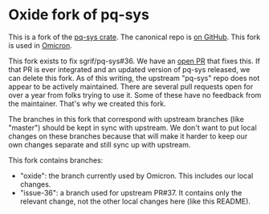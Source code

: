 # Oxide fork of pq-sys

This is a fork of the [pq-sys crate](https://crates.io/pq-sys).  The canonical
repo is [on GitHub](https://github.com/sgrif/pq-sys).  This fork is used in
[Omicron](https://github.com/oxidecomputer/omicron).

This fork exists to fix sgrif/pq-sys#36.  We have an [open
PR](https://github.com/sgrif/pq-sys/pull/37) that fixes this.  If that PR is
ever integrated and an updated version of pq-sys released, we can delete this
fork.  As of this writing, the upstream "pq-sys" repo does not appear to be
actively maintained.  There are several pull requests open for over a year from
folks trying to use it.  Some of these have no feedback from the maintainer.
That's why we created this fork.

The branches in this fork that correspond with upstream branches (like "master")
should be kept in sync with upstream.  We don't want to put local changes on
these branches because that will make it harder to keep our own changes separate
and still sync up with upstream.

This fork contains branches:

- "oxide": the branch currently used by Omicron.  This includes our local
  changes.
- "issue-36": a branch used for upstream PR#37.  It contains only the relevant
  change, not the other local changes here (like this README).
